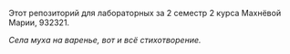 ﻿Этот репозиторий для лабораторных за 2 семестр 2 курса Махнёвой Марии, 932321.

*Села муха на варенье, вот и всё стихотворение.*